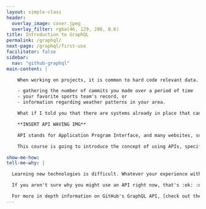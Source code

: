 ```yaml
---
layout: simple-class
header:
  overlay_image: cover.jpeg
  overlay_filter: rgba(46, 129, 200, 0.6)
title: Introduction to GraphQL
permalink: /graphql/
next-page: /graphql/first-use
facilitator: false
sidebar:
  nav: "github-graphql"
main-content: |

    When working on projects, it is common to hard code relevant data. The only problem with this solution is that you are going to need to update that data yearly, monthly, weekly, or even daily! Some examples of data you might want to work with could be:

    - gathering the number of commits you made over a period of time
    - your favorite sports team's record, or
    - information regarding weather patterns in your area.

    What if I told you that there are systems already in place that can enable you to gather the precise data you want, display it, **and** it will automatically update? Allow us to introduce you to APIs.

    **INSERT API WAVING IMG**

    API stands for Application Program Interface, and many websites, software applications, and services use APIs to share and update information.

    This course is going to introduce the concept of using APIs, specifically GraphQL, to gather data and display it on a webpage. To find out more, click "Tell me why" below.

show-me-how:
tell-me-why: |

  Learning new technologies is difficult. Whatever your experience with APIs or GraphQL, this course is hands-on and will walk you through the steps to get started. We believe that working with a new technology and getting real experience is the quickest and surest way to learn.

  If you aren't sure why you might use an API right now, that's :ok: :ok_hand:. This course only walks through a few examples, and we'll set you on the path additional use cases.

  For more in depth information on GitHub's GraphQL API, [check out the official documentation](https://developer.github.com/v4/). You can find many use cases and examples of GraphQL in action.
---
```

